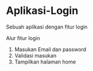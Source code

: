 # Aplikasi-Login
Sebuah aplikasi dengan fitur login

Alur fitur login
1. Masukan Email dan password
2. Validasi masukan
3. Tampilkan halaman home
